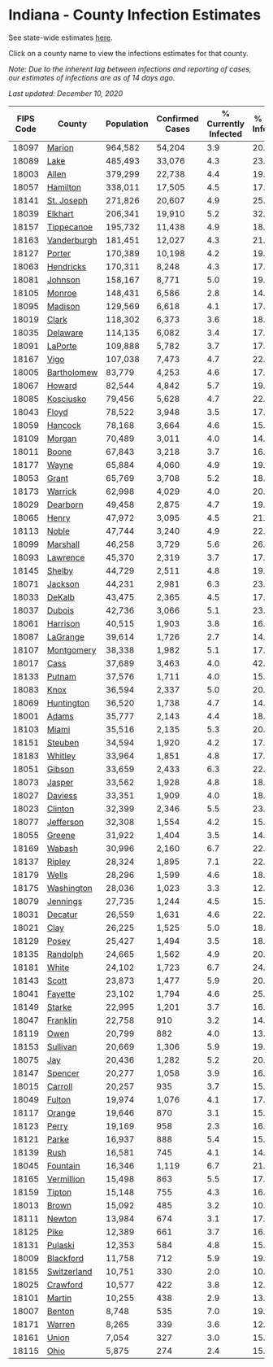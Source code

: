 # Indiana - County Infection Estimates

See state-wide estimates [here](/infections/us-in).

Click on a county name to view the infections estimates for that county.

*Note: Due to the inherent lag between infections and reporting of cases, our estimates of infections are as of 14 days ago.*

*Last updated: December 10, 2020*

|   FIPS Code |                     County |   Population |   Confirmed Cases |   % Currently Infected |   % Total Infected |
|-------------|----------------------------|--------------|-------------------|------------------------|--------------------|
|       18097 |           [Marion](marion) |      964,582 |            54,204 |                    3.9 |               20.9 |
|       18089 |               [Lake](lake) |      485,493 |            33,076 |                    4.3 |               23.8 |
|       18003 |             [Allen](allen) |      379,299 |            22,738 |                    4.4 |               19.8 |
|       18057 |       [Hamilton](hamilton) |      338,011 |            17,505 |                    4.5 |               17.2 |
|       18141 |   [St. Joseph](st.-joseph) |      271,826 |            20,607 |                    4.9 |               25.3 |
|       18039 |         [Elkhart](elkhart) |      206,341 |            19,910 |                    5.2 |               32.4 |
|       18157 |   [Tippecanoe](tippecanoe) |      195,732 |            11,438 |                    4.9 |               18.5 |
|       18163 | [Vanderburgh](vanderburgh) |      181,451 |            12,027 |                    4.3 |               21.2 |
|       18127 |           [Porter](porter) |      170,389 |            10,198 |                    4.2 |               19.7 |
|       18063 |     [Hendricks](hendricks) |      170,311 |             8,248 |                    4.3 |               17.3 |
|       18081 |         [Johnson](johnson) |      158,167 |             8,771 |                    5.0 |               19.4 |
|       18105 |           [Monroe](monroe) |      148,431 |             6,586 |                    2.8 |               14.2 |
|       18095 |         [Madison](madison) |      129,569 |             6,618 |                    4.1 |               17.3 |
|       18019 |             [Clark](clark) |      118,302 |             6,373 |                    3.6 |               18.1 |
|       18035 |       [Delaware](delaware) |      114,135 |             6,082 |                    3.4 |               17.5 |
|       18091 |         [LaPorte](laporte) |      109,888 |             5,782 |                    3.7 |               17.6 |
|       18167 |               [Vigo](vigo) |      107,038 |             7,473 |                    4.7 |               22.0 |
|       18005 | [Bartholomew](bartholomew) |       83,779 |             4,253 |                    4.6 |               17.6 |
|       18067 |           [Howard](howard) |       82,544 |             4,842 |                    5.7 |               19.2 |
|       18085 |     [Kosciusko](kosciusko) |       79,456 |             5,628 |                    4.7 |               22.6 |
|       18043 |             [Floyd](floyd) |       78,522 |             3,948 |                    3.5 |               17.1 |
|       18059 |         [Hancock](hancock) |       78,168 |             3,664 |                    4.6 |               15.9 |
|       18109 |           [Morgan](morgan) |       70,489 |             3,011 |                    4.0 |               14.3 |
|       18011 |             [Boone](boone) |       67,843 |             3,218 |                    3.7 |               16.2 |
|       18177 |             [Wayne](wayne) |       65,884 |             4,060 |                    4.9 |               19.3 |
|       18053 |             [Grant](grant) |       65,769 |             3,708 |                    5.2 |               18.3 |
|       18173 |         [Warrick](warrick) |       62,998 |             4,029 |                    4.0 |               20.6 |
|       18029 |       [Dearborn](dearborn) |       49,458 |             2,875 |                    4.7 |               19.2 |
|       18065 |             [Henry](henry) |       47,972 |             3,095 |                    4.5 |               21.0 |
|       18113 |             [Noble](noble) |       47,744 |             3,240 |                    4.9 |               22.5 |
|       18099 |       [Marshall](marshall) |       46,258 |             3,729 |                    5.6 |               26.3 |
|       18093 |       [Lawrence](lawrence) |       45,370 |             2,319 |                    3.7 |               17.1 |
|       18145 |           [Shelby](shelby) |       44,729 |             2,511 |                    4.8 |               19.6 |
|       18071 |         [Jackson](jackson) |       44,231 |             2,981 |                    6.3 |               23.3 |
|       18033 |           [DeKalb](dekalb) |       43,475 |             2,365 |                    4.5 |               17.1 |
|       18037 |           [Dubois](dubois) |       42,736 |             3,066 |                    5.1 |               23.4 |
|       18061 |       [Harrison](harrison) |       40,515 |             1,903 |                    3.8 |               16.1 |
|       18087 |       [LaGrange](lagrange) |       39,614 |             1,726 |                    2.7 |               14.6 |
|       18107 |   [Montgomery](montgomery) |       38,338 |             1,982 |                    5.1 |               17.4 |
|       18017 |               [Cass](cass) |       37,689 |             3,463 |                    4.0 |               42.2 |
|       18133 |           [Putnam](putnam) |       37,576 |             1,711 |                    4.0 |               15.0 |
|       18083 |               [Knox](knox) |       36,594 |             2,337 |                    5.0 |               20.2 |
|       18069 |   [Huntington](huntington) |       36,520 |             1,738 |                    4.7 |               14.9 |
|       18001 |             [Adams](adams) |       35,777 |             2,143 |                    4.4 |               18.8 |
|       18103 |             [Miami](miami) |       35,516 |             2,135 |                    5.3 |               20.0 |
|       18151 |         [Steuben](steuben) |       34,594 |             1,920 |                    4.2 |               17.6 |
|       18183 |         [Whitley](whitley) |       33,964 |             1,851 |                    4.8 |               17.0 |
|       18051 |           [Gibson](gibson) |       33,659 |             2,433 |                    6.3 |               22.8 |
|       18073 |           [Jasper](jasper) |       33,562 |             1,928 |                    4.8 |               18.4 |
|       18027 |         [Daviess](daviess) |       33,351 |             1,909 |                    4.0 |               18.9 |
|       18023 |         [Clinton](clinton) |       32,399 |             2,346 |                    5.5 |               23.9 |
|       18077 |     [Jefferson](jefferson) |       32,308 |             1,554 |                    4.2 |               15.4 |
|       18055 |           [Greene](greene) |       31,922 |             1,404 |                    3.5 |               14.9 |
|       18169 |           [Wabash](wabash) |       30,996 |             2,160 |                    6.7 |               22.4 |
|       18137 |           [Ripley](ripley) |       28,324 |             1,895 |                    7.1 |               22.5 |
|       18179 |             [Wells](wells) |       28,296 |             1,599 |                    4.6 |               18.0 |
|       18175 |   [Washington](washington) |       28,036 |             1,023 |                    3.3 |               12.0 |
|       18079 |       [Jennings](jennings) |       27,735 |             1,244 |                    4.5 |               15.3 |
|       18031 |         [Decatur](decatur) |       26,559 |             1,631 |                    4.6 |               22.9 |
|       18021 |               [Clay](clay) |       26,225 |             1,525 |                    5.0 |               18.8 |
|       18129 |             [Posey](posey) |       25,427 |             1,494 |                    3.5 |               18.6 |
|       18135 |       [Randolph](randolph) |       24,665 |             1,562 |                    4.9 |               20.3 |
|       18181 |             [White](white) |       24,102 |             1,723 |                    6.7 |               24.3 |
|       18143 |             [Scott](scott) |       23,873 |             1,477 |                    5.9 |               20.3 |
|       18041 |         [Fayette](fayette) |       23,102 |             1,794 |                    4.6 |               25.2 |
|       18149 |           [Starke](starke) |       22,995 |             1,201 |                    3.7 |               16.5 |
|       18047 |       [Franklin](franklin) |       22,758 |               910 |                    3.2 |               14.5 |
|       18119 |               [Owen](owen) |       20,799 |               882 |                    4.0 |               13.3 |
|       18153 |       [Sullivan](sullivan) |       20,669 |             1,306 |                    5.9 |               19.3 |
|       18075 |                 [Jay](jay) |       20,436 |             1,282 |                    5.2 |               20.0 |
|       18147 |         [Spencer](spencer) |       20,277 |             1,058 |                    3.9 |               16.5 |
|       18015 |         [Carroll](carroll) |       20,257 |               935 |                    3.7 |               15.2 |
|       18049 |           [Fulton](fulton) |       19,974 |             1,076 |                    4.1 |               17.6 |
|       18117 |           [Orange](orange) |       19,646 |               870 |                    3.1 |               15.8 |
|       18123 |             [Perry](perry) |       19,169 |               958 |                    2.3 |               16.5 |
|       18121 |             [Parke](parke) |       16,937 |               888 |                    5.4 |               15.6 |
|       18139 |               [Rush](rush) |       16,581 |               745 |                    4.1 |               14.9 |
|       18045 |       [Fountain](fountain) |       16,346 |             1,119 |                    6.7 |               21.3 |
|       18165 |   [Vermillion](vermillion) |       15,498 |               863 |                    5.5 |               17.4 |
|       18159 |           [Tipton](tipton) |       15,148 |               755 |                    4.3 |               16.2 |
|       18013 |             [Brown](brown) |       15,092 |               485 |                    3.2 |               10.7 |
|       18111 |           [Newton](newton) |       13,984 |               674 |                    3.1 |               17.2 |
|       18125 |               [Pike](pike) |       12,389 |               661 |                    3.7 |               16.7 |
|       18131 |         [Pulaski](pulaski) |       12,353 |               584 |                    4.8 |               15.4 |
|       18009 |     [Blackford](blackford) |       11,758 |               712 |                    5.9 |               19.7 |
|       18155 | [Switzerland](switzerland) |       10,751 |               330 |                    2.0 |               10.2 |
|       18025 |       [Crawford](crawford) |       10,577 |               422 |                    3.8 |               12.9 |
|       18101 |           [Martin](martin) |       10,255 |               438 |                    2.9 |               13.8 |
|       18007 |           [Benton](benton) |        8,748 |               535 |                    7.0 |               19.3 |
|       18171 |           [Warren](warren) |        8,265 |               339 |                    3.6 |               12.9 |
|       18161 |             [Union](union) |        7,054 |               327 |                    3.0 |               15.4 |
|       18115 |               [Ohio](ohio) |        5,875 |               274 |                    2.4 |               15.5 |